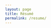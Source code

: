 ```yaml
---
layout: page
title: Résumé
permalink: /resume/
---
```


<div id="resume">
    <!--
    <header>
        <h1>Kieran Hayes</h1>
        
        <nav>
            <a href="https://github.com/khayes/" target="_blank">
                <svg><use xlink:href="{{ '/assets/icons.svg#printer' | relative_url }}"></use></svg> Print
            </a>
            <a href="https://github.com/khayes/" target="_blank">
                <svg><use xlink:href="{{ '/assets/icons.svg#download' | relative_url }}"></use></svg> Download
            </a>
        </nav>
    </header>
    -->
    <section id="skills">
        <h3>Skills</h3>
        <dl class="left-column">
            <dt>Languages & Frameworks</dt>
            <dd>C#</dd>
            <dd>.NET Framework, .NET Core, .NET Standard</dd>
            <dd>ASP.NET, ASP.NET Core</dd>
            <dd>Lua</dd>
        </dl>
        <dl class="right-column">
            <dt>Software Delivery</dt>
            <dd>Git</dd>
            <dd>Docker, Kubernetes, Helm</dd>
            <dd>MSBuild</dd>
            <dd>Octopus Deploy</dd>
        </dl>
        <dl class="left-column">
            <dt>Backend Skills</dt>
            <dd><abbr title="Windows Communication Foundation">WCF</abbr></dd>
            <dd>Windows Server, IIS</dd>
            <dd>SQL Server, MySQL, Couchbase</dd>
            <dd>RabbitMQ</dd>
        </dl>
        <dl class="right-column">
            <dt>Frontend Skills</dt>
            <dd>JavaScript, TypeScript</dd>
            <dd>HTML</dd>
            <dd>CSS, SASS, LESS</dd>
            <dd>Adobe Photoshop</dd>
            <dd><abbr title="Windows Presentation Foundation">WPF</abbr> (Prism)</dd>
        </dl>
        <dl class="left-column">
            <dt>People Skills</dt>
            <dd>Experienced in high pressure operations environments.</dd>
            <dd>Proven ability to tutor and mentor.</dd>
            <dd>Seasoned in customer service and support.</dd>
        </dl>
    </section>
    <section>
        <h3>Experience</h3>
        <article class="blizzard-entertainment">
            <hgroup>
                <h5>Software Engineer</h5>
                <h6>March 2017 - December 2018</h6>
            </hgroup>
            <ul>
                <li>Identified and resolved GDPR compliance needs for global customer support applications & systems.</li>
                <li>Drove and guided the adoption of .NET Core & Docker to meet departmental goal of cloud ready applications.</li>
                <li>Developed continuous deployment workflow and systems for MySQL databases.</li>
            </ul>
        </article>
        <article class="blizzard-entertainment">
            <hgroup>
                <h5>Associate Software Engineer</h5>
                <h6>September 2015 - March 2017</h6>
            </hgroup>
            <ul>
                <li>Improved the performance of the primary customer support application, ensuring critical operations all performed within 3 seconds globally.<br/>
                This entailed working with a range of technologies such as ASP.NET, WCF, WPF, WinForms, AngularJS, MySQL, Oracle, RabbitMQ & Couchbase.</li>
                <li>Served as a regular on-call engineer ensuring 99.99% availability of applications & systems globally.</li>
                <li>Analyzed and removed redundant systems within a large critical legacy application.</li>
            </ul>
        </article>
        <article class="blizzard-entertainment">
            <hgroup>
                <h5>Tools Developer</h5>
                <h6>November 2012 - September 2015</h6>
            </hgroup>
            <ul>
                <li>Created real time operational reporting systems using ASP.NET, SignalR, SQL Server and Angular JS.</li>
                <li>Conceived and developed ASP.NET, XML and LUA based tooling to allow the training department to deliver training materials in-game.</li>
                <li>Built a content management system using WPF, WCF and SQL Server to allow customer support to notify customers of urgent events.</li>
                <li>Engineered a chat bot for World of Warcraft, that would allow new players to request immediate help from a Game Master.</li>
            </ul>
        </article>
        <article class="blizzard-entertainment">
            <hgroup>
                <h5>Customer Support Representative</h5>
                <h6>December 2007 - December 2012</h6>
            </hgroup>
            <ul>
                <li>Provided technical support for players, most notable for "World of Warcraft".</li>
                <li>Contributed to onboarding and mentoring of new hires, to a rather unique customer service role.</li>
                <li>Identified inefficiencies in customer support workflows, and developed tools to improve speed of resolution for customers.</li> 
            </ul>
        </article>
    </section>
    <section id="education">
        <h3>Education</h3>
        <article class="btech">
            <hgroup>
                <h5>BTECH Higher National Diploma in Multimedia & Web Design</h5>
                <h6>2001 - 2003, Bray Institute of Further Education</h6>
            </hgroup>
            <ul>
                <li>Graduated with distinctions.</li>
                <li>Awarded "Student of the Year" upon graduation</li>
                <li>Responsible for the creation of the graphics and animations for the college's annual fashion show.</li>
            </ul>
        </article>
    </section>
    <section>
        <h3>Honors & Awards</h3>
        <article class="ccma">
            <hgroup>
                <h5>CCMA - Best Training Programme</h5>
                <h6>November 2014, CCMA Ireland</h6>
            </hgroup>
            <ul>
                <li>Developed the concept and tooling that awarded Blizzard Entertainment the 2014 <a href="https://ccma.ie/" target="_blank">CCMA</a> award for "Best Training Programme".</li>
            </ul>
        </article>
        <article class="blizzard-entertainment">
            <hgroup>
                <h5>Recognize Award</h5>
                <h6>July 2013, Blizzard Entertainment</h6>
            </hgroup>
            <ul>
                <li>Created global real time dashboard to consolidate statistics from multiple internal and external contact centre systems.</li>
            </ul>
        </article>
        <article class="blizzard-entertainment">
            <hgroup>
                <h5>Global Hackathon Finalist</h5>
                <h6>December 2018, Blizzard Entertainment</h6>
            </hgroup>
            <ul>
                <li>Built a bridge to allow "World of Warcraft" AddOns to submit data to Elasticsearch.</li>
            </ul>
        </article>
    </section>
</div>
